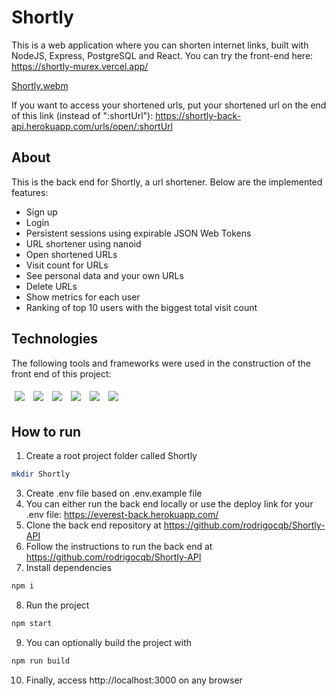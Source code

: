 # Shortly
This is a web application where you can shorten internet links, built with NodeJS, Express, PostgreSQL and React. You can try the front-end here: https://shortly-murex.vercel.app/

[Shortly.webm](https://user-images.githubusercontent.com/106849571/196081091-816fbbf5-4d18-410a-b692-1b779fdc8a68.webm)

If you want to access your shortened urls, put your shortened url on the end of this link (instead of ":shortUrl"): https://shortly-back-api.herokuapp.com/urls/open/:shortUrl

## About
This is the back end for Shortly, a url shortener. Below are the implemented features:

- Sign up
- Login
- Persistent sessions using expirable JSON Web Tokens
- URL shortener using nanoid
- Open shortened URLs
- Visit count for URLs
- See personal data and your own URLs
- Delete URLs
- Show metrics for each user
- Ranking of top 10 users with the biggest total visit count

## Technologies
The following tools and frameworks were used in the construction of the front end of this project:
<p>
  <img style='margin: 5px;' src="https://img.shields.io/badge/react-app%20-%2320232a.svg?&style=for-the-badge&color=60ddf9&logo=react&logoColor=%2361DAFB"/>
  <img style='margin: 5px;' src='https://img.shields.io/badge/styled-components%20-%2320232a.svg?&style=for-the-badge&color=b8679e&logo=styled-components&logoColor=%3a3a3a'>
  <img style='margin: 5px;' src='https://img.shields.io/badge/React_Router-20232A?style=for-the-badge&logo=react-router&logoColor=white'>
  <img style='margin: 5px;' src='https://img.shields.io/badge/axios%20-%2320232a.svg?&style=for-the-badge&color=informational'>
  <img style='margin: 5px;' src="https://img.shields.io/badge/react-loader%20spinner%20-%2320232a.svg?&style=for-the-badge&color=60ddf9&logo=react&logoColor=%2361DAFB"/>
  <img style='margin: 5px;' src='https://img.shields.io/badge/react-icons-%23563D7C.svg?style=for-the-badge&logo=react&logoColor=60ddf9'>
</p>

## How to run
1. Create a root project folder called Shortly
```bash
mkdir Shortly
```
3. Create .env file based on .env.example file
4. You can either run the back end locally or use the deploy link for your .env file: https://everest-back.herokuapp.com/
5. Clone the back end repository at https://github.com/rodrigocqb/Shortly-API
6. Follow the instructions to run the back end at https://github.com/rodrigocqb/Shortly-API
7. Install dependencies
```bash
npm i
```
8. Run the project
```bash
npm start
```
9. You can optionally build the project with
```bash
npm run build
```
10. Finally, access http://localhost:3000 on any browser

